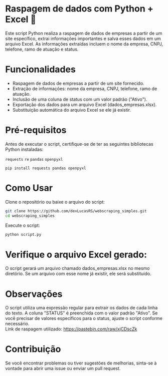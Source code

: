 # Raspagem de dados com Python + Excel 🚀

Este script Python realiza a raspagem de dados de empresas a partir de um site específico, extrai informações importantes e salva esses dados em um arquivo Excel. As informações extraídas incluem o nome da empresa, CNPJ, telefone, ramo de atuação e status.

# Funcionalidades
- Raspagem de dados de empresas a partir de um site fornecido.
- Extração de informações: nome da empresa, CNPJ, telefone, ramo de atuação.
- Inclusão de uma coluna de status com um valor padrão ("Ativo").
- Exportação dos dados para um arquivo Excel (dados_empresas.xlsx).
- Substituição automática do arquivo Excel se ele já existir.

# Pré-requisitos
Antes de executar o script, certifique-se de ter as seguintes bibliotecas Python instaladas:

`requests`
`re`
`pandas`
`openpyxl`

`pip install requests pandas openpyxl`

# Como Usar
Clone o repositório ou baixe o arquivo do script:

```sh
git clone https://github.com/devLucasRS/webscraping_simples.git
cd webscraping_simples
```

Execute o script:

```sh
python script.py
```

# Verifique o arquivo Excel gerado:
O script gerará um arquivo chamado dados_empresas.xlsx no mesmo diretório. 
Se um arquivo com esse nome já existir, ele será substituído.

# Observações
O script utiliza uma expressão regular para extrair os dados de cada linha do texto.
A coluna "STATUS" é preenchida com o valor padrão "Ativo". Se você precisar de valores específicos para o status, ajuste o script conforme necessário.<br>
Link de raspagem utilizado: https://pastebin.com/raw/xjCDscZk

# Contribuição
Se você encontrar problemas ou tiver sugestões de melhorias, sinta-se à vontade para abrir uma issue ou enviar um pull request.

